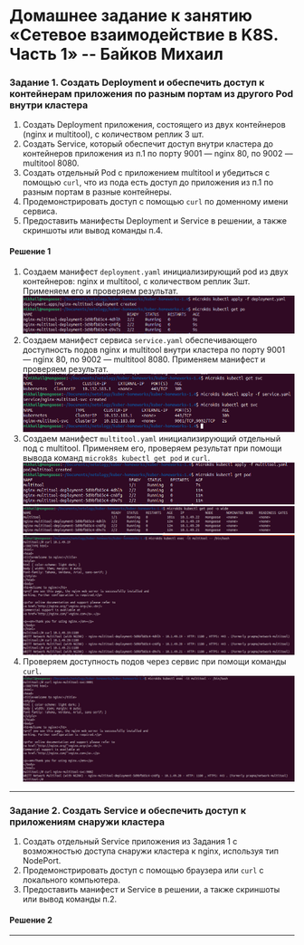 # Домашнее задание к занятию «Сетевое взаимодействие в K8S. Часть 1» -- Байков Михаил

### Задание 1. Создать Deployment и обеспечить доступ к контейнерам приложения по разным портам из другого Pod внутри кластера

1. Создать Deployment приложения, состоящего из двух контейнеров (nginx и multitool), с количеством реплик 3 шт.
2. Создать Service, который обеспечит доступ внутри кластера до контейнеров приложения из п.1 по порту 9001 — nginx 80, по 9002 — multitool 8080.
3. Создать отдельный Pod с приложением multitool и убедиться с помощью `curl`, что из пода есть доступ до приложения из п.1 по разным портам в разные контейнеры.
4. Продемонстрировать доступ с помощью `curl` по доменному имени сервиса.
5. Предоставить манифесты Deployment и Service в решении, а также скриншоты или вывод команды п.4.

#### Решение 1
1. Cоздаем манифест `deployment.yaml` инициализирующий pod из двух контейнеров: nginx и multitool, с количеством реплик 3шт. Применяем его и проверяем результат.
![deployment](img/1.png)
2. Создаем манифест сервиса `service.yaml` обеспечивающего доступность подов nginx и multitool внутри кластера по порту 9001 — nginx 80, по 9002 — multitool 8080. Применяем манифест и проверяем результат.
![deployment](img/2.png)
3. Создаем манифест `multitool.yaml` инициализирующий отдельный под с multitool. Применяем его, проверяем результат при помощи вывода команд `microk8s kubectl get pod` и `curl`.
![deployment](img/3.png)
![deployment](img/4.png)
![deployment](img/5.png)
4. Проверяем доступность подов через сервис при помощи команды `curl`.
![deployment](img/6.png)

------

### Задание 2. Создать Service и обеспечить доступ к приложениям снаружи кластера

1. Создать отдельный Service приложения из Задания 1 с возможностью доступа снаружи кластера к nginx, используя тип NodePort.
2. Продемонстрировать доступ с помощью браузера или `curl` с локального компьютера.
3. Предоставить манифест и Service в решении, а также скриншоты или вывод команды п.2.

#### Решение 2
------
